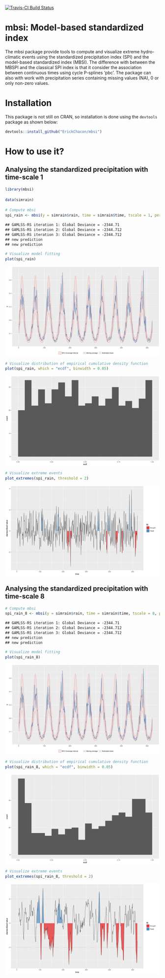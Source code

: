 
[![Travis-CI Build Status](https://travis-ci.org/ErickChacon/mbsi.svg?branch=master)](https://travis-ci.org/ErickChacon/mbsi)

mbsi: Model-based standardized index
====================================

The mbsi package provide tools to compute and visualize extreme hydro-climatic events using the standardized precipitation index (SPI) and the model-based standardized index (MBSI). The difference with between the MBSPI and the classical SPI index is that it consider the association between continuous times using cycle P-splines ‘pbc’. The package can also with work with precipitation series containing missing values (NA), 0 or only non-zero values.

Installation
============

This package is not still on CRAN, so installation is done using the `devtools` package as shown below:

``` r
devtools::install_github("ErickChacon/mbsi")
```

How to use it?
==============

Analysing the standardized precipitation with time-scale 1
----------------------------------------------------------

``` r
library(mbsi)

data(simrain)

# Compute mbsi
spi_rain <- mbsi(y = simrain$rain, time = simrain$time, tscale = 1, period = 52)
```

    ## GAMLSS-RS iteration 1: Global Deviance = -2344.71 
    ## GAMLSS-RS iteration 2: Global Deviance = -2344.712 
    ## GAMLSS-RS iteration 3: Global Deviance = -2344.712 
    ## new prediction 
    ## new prediction

``` r
# Visualize model fitting
plot(spi_rain)
```

<img src="README-mbsi_fit-1.png" style="display: block; margin: auto;" />

``` r
# Visualize distribution of empirical cumulative density function
plot(spi_rain, which = "ecdf", binwidth = 0.05)
```

<img src="README-mbsi_ecdf-1.png" style="display: block; margin: auto;" />

``` r
# Visualize extreme events
plot_extremes(spi_rain, threshold = 2)
```

<img src="README-mbsi_extremes-1.png" style="display: block; margin: auto;" />

Analysing the standardized precipitation with time-scale 8
----------------------------------------------------------

``` r
# Compute mbsi
spi_rain_8 <- mbsi(y = simrain$rain, time = simrain$time, tscale = 8, period = 52)
```

    ## GAMLSS-RS iteration 1: Global Deviance = -2344.71 
    ## GAMLSS-RS iteration 2: Global Deviance = -2344.712 
    ## GAMLSS-RS iteration 3: Global Deviance = -2344.712 
    ## new prediction 
    ## new prediction

``` r
# Visualize model fitting
plot(spi_rain_8)
```

<img src="README-mbsi_fit_8-1.png" style="display: block; margin: auto;" />

``` r
# Visualize distribution of empirical cumulative density function
plot(spi_rain_8, which = "ecdf", binwidth = 0.05)
```

<img src="README-mbsi_ecdf_8-1.png" style="display: block; margin: auto;" />

``` r
# Visualize extreme events
plot_extremes(spi_rain_8, threshold = 2)
```

<img src="README-mbsi_extremes_8-1.png" style="display: block; margin: auto;" />
